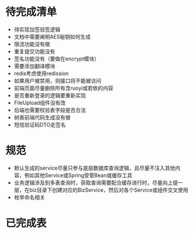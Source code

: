 # 待完成清单

- 待实现加签验签逻辑
- 文档中需要阐明AES秘钥如何生成
- 限流功能没有做
- 重复提交功能没有
- 签名功能没有（要做在encrypt模块）
- 需要添加翻译模块
- redis考虑使用redission
- 如果用户被禁用，则接口将不能被访问
- 前端页面尽量删除所有含ruoyi或若依的内容
- 是否重新登录的逻辑要重新实现
- FileUpload组件没有改
- 后端也需要校验表字段是否合法
- 树表前端代码生成没有做
- 短信验证码DTO走签名

# 规范

- 默认生成的service尽量只参与底层数据库查询逻辑，且尽量不注入其他内容，例如其他Service或Spring受管Bean或缓存工具
- 业务逻辑涉及到多表查询时，获取查询需要配合缓存进行时，尽量向上提一层，在biz目录下创建对应的BizService，然后对各个Service或组件交叉使用
- 枚举命名相关

# 已完成表